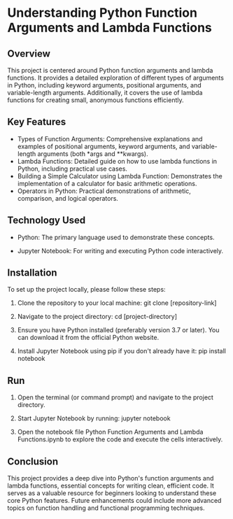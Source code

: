 # Understanding Python Function Arguments and Lambda Functions

## Overview

This project is centered around Python function arguments and lambda functions. It provides a detailed exploration of different types of arguments in Python, including keyword arguments, positional arguments, and variable-length arguments. Additionally, it covers the use of lambda functions for creating small, anonymous functions efficiently.

## Key Features

* Types of Function Arguments: Comprehensive explanations and examples of positional arguments, keyword arguments, and variable-length arguments (both *args and **kwargs).
* Lambda Functions: Detailed guide on how to use lambda functions in Python, including practical use cases.
* Building a Simple Calculator using Lambda Function: Demonstrates the implementation of a calculator for basic arithmetic operations.
* Operators in Python: Practical demonstrations of arithmetic, comparison, and logical operators.

## Technology Used

* Python: The primary language used to demonstrate these concepts.

* Jupyter Notebook: For writing and executing Python code interactively.

## Installation

To set up the project locally, please follow these steps:

1. Clone the repository to your local machine:
   git clone [repository-link]

2. Navigate to the project directory:
   cd [project-directory]

3. Ensure you have Python installed (preferably version 3.7 or later). You can download it from the official Python website.

4. Install Jupyter Notebook using pip if you don't already have it:
   pip install notebook
    
## Run

1. Open the terminal (or command prompt) and navigate to the project directory.

2. Start Jupyter Notebook by running:
   jupyter notebook

3. Open the notebook file Python Function Arguments and Lambda Functions.ipynb to explore the code and execute the cells interactively.

## Conclusion

This project provides a deep dive into Python's function arguments and lambda functions, essential concepts for writing clean, efficient code. It serves as a valuable resource for beginners looking to understand these core Python features. Future enhancements could include more advanced topics on function handling and functional programming techniques.

